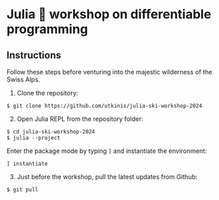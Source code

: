 # Julia :ski: workshop on differentiable programming

## Instructions

Follow these steps before venturing into the majestic wilderness of the Swiss Alps.

1. Clone the repository:
```
$ git clone https://github.com/utkinis/julia-ski-workshop-2024
```

2. Open Julia REPL from the repository folder:

```
$ cd julia-ski-workshop-2024
$ julia --project
```

Enter the package mode by typing `]` and instantiate the environment:

```julia-repl
] instantiate
```

3. Just before the workshop, pull the latest updates from Github:

```
$ git pull
```
